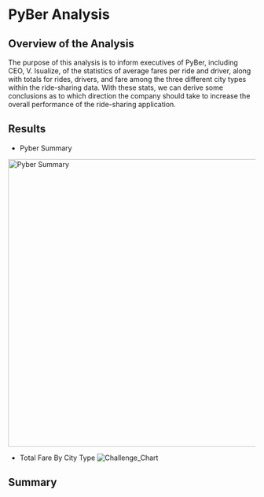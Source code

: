 # PyBer Analysis

## Overview of the Analysis
The purpose of this analysis is to inform executives of PyBer, including CEO, V. Isualize, of the statistics of average fares per ride and driver, along with totals for rides, drivers, and fare among the three different city types within the ride-sharing data. With these stats, we can derive some conclusions as to which direction the company should take to increase the overall performance of the ride-sharing application. 

## Results

- Pyber Summary
<img width="584" alt="Pyber Summary" src="https://user-images.githubusercontent.com/85330159/125674977-5c28b538-dfad-4f2f-b297-790b1ba15b89.png">

- Total Fare By City Type
![Challenge_Chart](https://user-images.githubusercontent.com/85330159/125675082-0b6b15ca-71a2-4ba4-b7be-9b64f7d09fc7.png)

## Summary

